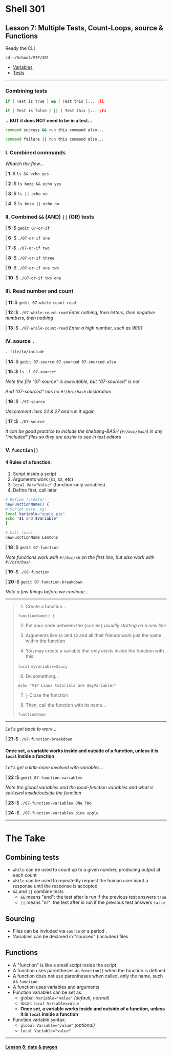 # Shell 301
## Lesson 7: Multiple Tests, Count-Loops, source & Functions

Ready the CLI

`cd ~/School/VIP/301`

- [Variables](https://github.com/inkVerb/vip/blob/master/Cheat-Sheets/Variables.md)
- [Tests](https://github.com/inkVerb/vip/blob/master/Cheat-Sheets/Tests.md)

___

### Combining tests

```sh
if [ Test is true ] && [ Test this ]... ;fi

if [ Test is false ] || [ Test this ]... ;fi
```

**...BUT it does NOT need to be in a test...**

```sh
command success && run this command also...

command failure || run this command also...
```

### I. Combined commands

*Whatch the flow...*

| **1** :$ `ls && echo yes`

| **2** :$ `ls bozo && echo yes`

| **3** :$ `ls || echo no`

| **4** :$ `ls bozo || echo no`

### II. Combined `&&` (AND) `||` (OR) tests

| **5** :$ `gedit 07-or-if`

| **6** :$ `./07-or-if one`

| **7** :$ `./07-or-if two`

| **8** :$ `./07-or-if three`

| **9** :$ `./07-or-if one two`

| **10** :$ `./07-or-if two one`

### III. Read number and count

| **11** :$ `gedit 07-while-count-read`

| **12** :$ `./07-while-count-read` *Enter nothing, then letters, then negative numbers, then nothing*

| **13** :$ `./07-while-count-read` *Enter a high number, such as 9001*

### IV. source `.`

```bash
. file/to/include
```

| **14** :$ `gedit 07-source 07-sourced 07-sourced-also`

| **15** :$ `ls -l 07-source*`

*Note the file "07-source" is executable, but "07-sourced" is not*

*And "07-sourced" has no `#!/bin/bash` declaration*

| **16** :$ `./07-source`

*Uncomment lines 24 & 27 and run it again*

| **17** :$ `./07-source`

*It can be good practice to include the shebang-BASH (`#!/bin/bash`) in any "included" files so they are easier to see in text editors*

### V. `function()`

#### 4 Rules of a function:
1. Script inside a script
2. Arguments work (`$1`, `$2`, etc)
3. `local Var="Value"` (function-only variables)
4. Define first, call later

```bash
# Define (create):
newFunctionName() {
# Script here, eg:
local Variable="apple pie"
echo "$1 and $Variable"
}

# Call (use):
newFunctionName Lemmons
```

| **18** :$ `gedit 07-function`

*Note functions work with `#!/bin/sh` on the first line, but also work with `#!/bin/bash`*

| **19** :$ `./07-function`

| **20** :$ `gedit 07-function-breakdown`

*Note a few things before we continue...*
___
> 1. Create a function...
>
> `functionName() {`
>
> 2. Put your code between the `{`curlies`}` *usually starting on a new line*
>
> 3. Arguments like `$1` and `$2` and all their friends work just the same within the function
>
> 4. You may create a variable that only exists inside the function with this:
>
> `local` `myVariable=Saucy`
>
> 6. Do something...
>
> `echo "VIP Linux tutorials are $myVariable!"`
>
> 7. `}` Close the function
>
> 8. Then, call the function with its name...
>
> `functionName`
___

*Let's get back to work...*

| **21** :$ `./07-function-breakdown`

#### Once set, a variable works inside and outside of a function, unless it is `local` inside a function

*Let's get a little more involved with variables...*

| **22** :$ `gedit 07-function-variables`

*Note the global variables and the local-function variables and what is set/used inside/outside the function*

| **23** :$ `./07-function-variables ONe TWo`

| **24** :$ `./07-function-variables pine apple`

___

# The Take

## Combining tests
- `while` can be used to count up to a given number, producing output at each count
- `while` can be used to repeatedly request the human user input a response until the response is accepted
- `&&` and `||` combine tests
  - `&&` means "and": the test after is run if the previous test answers `true`
  - `||` means "or": the test after is run if the previous test answers `false`

## Sourcing
- Files can be invluded via `source` or a period `.`
- Variables can be declared in "sourced" (included) files

## Functions
- A "function" is like a small script inside the script
- A function uses parentheses as `function()` when the function is defined
- A function does not use parentheses when called, only the name, such as `function`
- A function uses variables and arguments
- Function variables can be set as:
  - global: `Variable="value"` *(default, normal)*
  - local: `local Variable=value`
  - **Once set, a variable works inside and outside of a function, unless it is `local` inside a function**
- Function variable syntax:
  - `global Variable="value"` *(optional)*
  - `local Variable="value"`
___

#### [Lesson 8: date & pwgen](https://github.com/inkVerb/vip/blob/master/301/Lesson-08.md)
